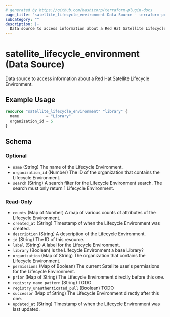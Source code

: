 ```yaml
---
# generated by https://github.com/hashicorp/terraform-plugin-docs
page_title: "satellite_lifecycle_environment Data Source - terraform-provider-satellite"
subcategory: ""
description: |-
  Data source to access information about a Red Hat Satellite Lifecycle Environment.
---
```


# satellite_lifecycle_environment (Data Source)

Data source to access information about a Red Hat Satellite Lifecycle Environment.

## Example Usage

```terraform
resource "satellite_lifecycle_environment" "library" {
  name            = "Library"
  organization_id = 5
}
```

<!-- schema generated by tfplugindocs -->
## Schema

### Optional

- `name` (String) The name of the Lifecycle Environment.
- `organization_id` (Number) The ID of the organization that contains the Lifecycle Environment.
- `search` (String) A search filter for the Lifecycle Environment search. The search must only return 1 Lifecycle Environment.

### Read-Only

- `counts` (Map of Number) A map of various counts of attributes of the Lifecycle Environment.
- `created_at` (String) Timestamp of when the Lifecycle Environment was created.
- `description` (String) A description of the Lifecycle Environment.
- `id` (String) The ID of this resource.
- `label` (String) A label for the Lifecycle Environment.
- `library` (Boolean) Is the Lifecycle Environment a base Library?
- `organization` (Map of String) The organization that contains the Lifecycle Environment.
- `permissions` (Map of Boolean) The current Satellite user's permissions for the Lifecycle Environment.
- `prior` (Map of String) The Lifecycle Environment directly before this one.
- `registry_name_pattern` (String) TODO
- `registry_unauthenticated_pull` (Boolean) TODO
- `successor` (Map of String) The Lifecycle Environment directly after this one.
- `updated_at` (String) Timestamp of when the Lifecycle Environment was last updated.
